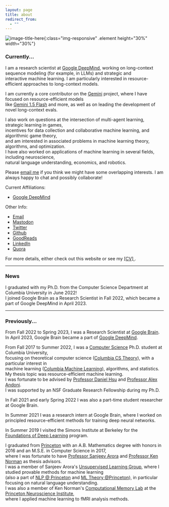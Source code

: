 ```yaml
---
layout: page
title: about
redirect_from:
  - ""
---
```



<!-- example of the message class
<p class="message">
  My name is Kiran Vodrahalli. 
</p>
-->

<!-- add picture --> 
![image-title-here]({{site.baseurl}}/public/kiran-profile.jpg){:class="img-responsive" .element height="30%" width="30%"} 


### Currently...

I am a research scientist at [Google DeepMind](https://www.deepmind.com/), working on long-context sequence modeling (for example, in LLMs) and strategic and  
interactive machine learning. I am particularly interested in resource-efficient approaches to long-context models.

I am currently a core contributor on the [Gemini](https://en.wikipedia.org/wiki/Gemini_(language_model)) project, where I have focused on resource-efficient models  
like [Gemini 1.5 Flash](https://blog.google/technology/ai/google-gemini-update-flash-ai-assistant-io-2024/#gemini-model-updates) and more, as well as on leading the development of novel long-context evals.

I also work on questions at the intersection of multi-agent learning, strategic learning in games,  
incentives for data collection and collaborative machine learning, and algorithmic game theory,  
and am interested in associated problems in machine learning theory, algorithms, and optimization.  
I have also worked on applications of machine learning in several fields, including neuroscience,  
natural language understanding, economics, and robotics. 

Please [email me](mailto:kirannv@google.com) if you think we might have some overlapping interests. I am always happy to chat and possibly collaborate!

Current Affiliations:
* [Google DeepMind](https://www.deepmind.com/)

Other Info: 
* [Email](mailto:kirannv@google.com)
* [Mastodon](https://mathstodon.xyz/web/@kiranvodrahalli)
* [Twitter](https://twitter.com/kiranvodrahalli)
* [Github](https://github.com/kiranvodrahalli)
* [GoodReads](https://www.goodreads.com/review/list/6132224)
* [LinkedIn](https://www.linkedin.com/in/kiranvodrahalli/)
* [Quora](https://www.quora.com/profile/Kiran-Vodrahalli)

For more details, either check out this website or see my <a href="{{ site.baseurl }}/about/cv.pdf" title="cv"> [CV] </a>. 


---

### News

I graduated with my Ph.D. from the Computer Science Department at Columbia University in June 2022!  
I joined Google Brain as a Research Scientist in Fall 2022, which became a part of Google DeepMind in April 2023.


<!-- TODO FOR LATER?
I am looking to mentor ... people in machine learning. 
-->

<!--
I am currently looking for postdoctoral and research positions starting in Fall 2022; I am interested in both applied and theoretical (or some mix thereof) research in machine learning (see my <a href="{{ site.baseurl }}/about/cv.pdf" title="cv"> [CV] </a> ). 
I am interested in focusing on one of the following topics in my next role: 

#### Memory Bounded and Resource Efficient Learning
* memory-bounded and resource-efficiency aspects of
	* bandit/reinforcement learning
	* language modeling and understanding
	* representation learning

#### Learning and Algorithmic Game Theory (see [The Platform Design Problem](https://arxiv.org/abs/2009.06117))
* game theoretic analysis of bi-level environment design \\
and applications to internet economics and reinforcement learning
* manipulation of learning agents and strategic behavior of learning agents in response to manipulation
* data collection mechanisms and privacy/fairness considerations
* new concepts of equilibria in learning in games and multi-agent learning settings
* incentives and strategic behavior in machine learning

#### Fusing Logic and Learning (see [Learning and Planning with Logical Automata](https://link.springer.com/article/10.1007/s10514-021-09993-6))
* outfitting large blackbox generative models/policies with interpretable controls
* interpretable machine learning via interactive learning
* learning the "grammar" of action sequences (ex: learning the rules of the road)

-->

---

<!--
### Research Interests


My primary area of research is theoretical computer science: in particular, provably resource-efficient algorithms for fitting statistical models in various settings ("algorithmic statistics", "foundations of machine learning", "learning theory", etc.). Some of my work in this direction has skewed in the direction of giving computationally efficient, low sample complexity algorithms for learning functions with sparse descriptions. I am also interested in algorithms and optimization theory. I have also worked on applications of machine learning in several fields, including neuroscience, natural language understanding, economics, and robotics. 

-->

<!--
Currently, I am particularly focused on designing algorithms and proving lower bounds for memory-bounded learning and optimization problems. I am also working on applying ideas from machine learning (online learning, learning in games, reinforcement learning) and bi-level optimization to understand computational and statistical issues associated with the economics of the online firm, as well as associated privacy, ethics, and fairness concerns (see my recent paper [The Platform Design Problem](https://arxiv.org/abs/2009.06117)). 


---

-->

### Previously...

From Fall 2022 to Spring 2023, I was a Research Scientist at [Google Brain](https://research.google/teams/brain/).  
In April 2023, Google Brain became a part of [Google DeepMind](https://www.deepmind.com/).

From Fall 2017 to Summer 2022, I was a [Computer Science](http://www.cs.columbia.edu/) Ph.D. student at Columbia University,  
focusing on theoretical computer science ([Columbia CS Theory](http://theory.cs.columbia.edu/)), with a particular interest in  
machine learning ([Columbia Machine Learning](https://ml.cs.columbia.edu/)), algorithms, and statistics.  
My thesis topic was resource-efficient machine learning.  
I was fortunate to be advised by [Professor Daniel Hsu](http://www.cs.columbia.edu/~djhsu/) and [Professor Alex Andoni](http://www.mit.edu/~andoni/).  
I was supported by an NSF Graduate Research Fellowship during my Ph.D. 

In Fall 2021 and early Spring 2022 I was also a part-time student researcher at Google Brain.

In Summer 2021 I was a research intern at Google Brain, where I worked on  
principled resource-efficient methods for training deep neural networks.

In Summer 2019 I visited the Simons Institute at Berkeley for the [Foundations of Deep Learning](https://simons.berkeley.edu/programs/dl2019) program. 

I graduated from [Princeton](https://www.princeton.edu) with an A.B. Mathematics degree with honors in 2016 and an M.S.E. in Computer Science in 2017,  
where I was fortunate to have [Professor Sanjeev Arora](http://www.cs.princeton.edu/~arora/) and [Professor Ken Norman](https://psych.princeton.edu/person/kenneth-norman) as thesis advisors.  
I was a member of Sanjeev Arora's [Unsupervised Learning Group](http://unsupervised.cs.princeton.edu/members.html), where I studied provable methods for machine learning  
(also a part of [NLP @ Princeton](http://nlp.cs.princeton.edu/) and [ML Theory @Princeton](https://mltheory.cs.princeton.edu/people/)),
in particular focusing on natural language understanding.  
I was also a member of Ken Norman's [Computational Memory Lab](http://compmem.princeton.edu/lab-people/) at the [Princeton Neuroscience Institute](http://pni.princeton.edu),  
where I applied machine learning to fMRI analysis methods. 


